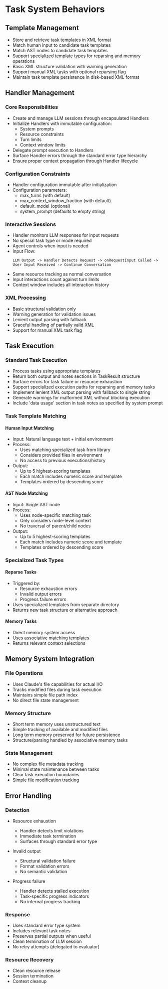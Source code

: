 # Task System Behaviors

## Template Management

- Store and retrieve task templates in XML format
- Match human input to candidate task templates
- Match AST nodes to candidate task templates
- Support specialized template types for reparsing and memory operations
- Basic XML structure validation with warning generation
- Support manual XML tasks with optional reparsing flag
- Maintain task template persistence in disk-based XML format

## Handler Management

### Core Responsibilities
- Create and manage LLM sessions through encapsulated Handlers
- Initialize Handlers with immutable configuration:
  - System prompts
  - Resource constraints
  - Turn limits
  - Context window limits
- Delegate prompt execution to Handlers
- Surface Handler errors through the standard error type hierarchy
- Ensure proper context propagation through Handler lifecycle

### Configuration Constraints
- Handler configuration immutable after initialization
- Configuration parameters:
  * max_turns (with default)
  * max_context_window_fraction (with default)
  * default_model (optional)
  * system_prompt (defaults to empty string)

### Interactive Sessions
- Handler monitors LLM responses for input requests
- No special task type or mode required
- Agent controls when input is needed
- Input Flow:
  ```
  LLM Output -> Handler Detects Request -> onRequestInput Called -> 
  User Input Received -> Continue Conversation
  ```
- Same resource tracking as normal conversation
- Input interactions count against turn limits
- Context window includes all interaction history

### XML Processing
- Basic structural validation only
- Warning generation for validation issues
- Lenient output parsing with fallback
- Graceful handling of partially valid XML
- Support for manual XML task flag

## Task Execution

### Standard Task Execution
- Process tasks using appropriate templates
- Return both output and notes sections in TaskResult structure
- Surface errors for task failure or resource exhaustion
- Support specialized execution paths for reparsing and memory tasks
- Implement lenient XML output parsing with fallback to single string
- Generate warnings for malformed XML without blocking execution
- Include 'data usage' section in task notes as specified by system prompt

### Task Template Matching

#### Human Input Matching
- Input: Natural language text + initial environment
- Process:
  - Uses matching specialized task from library
  - Considers provided files in environment
  - No access to previous executions/history
- Output: 
  - Up to 5 highest-scoring templates
  - Each match includes numeric score and template
  - Templates ordered by descending score

#### AST Node Matching
- Input: Single AST node
- Process:
  - Uses node-specific matching task
  - Only considers node-level context
  - No traversal of parent/child nodes
- Output:
  - Up to 5 highest-scoring templates
  - Each match includes numeric score and template
  - Templates ordered by descending score

### Specialized Task Types

#### Reparse Tasks
- Triggered by:
  - Resource exhaustion errors
  - Invalid output errors
  - Progress failure errors
- Uses specialized templates from separate directory
- Returns new task structure or alternative approach

#### Memory Tasks
- Direct memory system access
- Uses associative matching templates
- Returns relevant context selections

## Memory System Integration

### File Operations
- Uses Claude's file capabilities for actual I/O
- Tracks modified files during task execution
- Maintains simple file path index
- No direct file state management

### Memory Structure
- Short term memory uses unstructured text
- Simple tracking of available and modified files
- Long term memory preserved for future persistence
- Structure/parsing handled by associative memory tasks

### State Management
- No complex file metadata tracking
- Minimal state maintenance between tasks
- Clear task execution boundaries
- Simple file modification tracking

## Error Handling

### Detection
- Resource exhaustion
  * Handler detects limit violations
  * Immediate task termination
  * Surfaces through standard error type

- Invalid output
  * Structural validation failure
  * Format validation errors
  * No semantic validation

- Progress failure
  * Handler detects stalled execution
  * Task-specific progress indicators
  * No internal progress tracking

### Response
- Uses standard error type system
- Includes relevant task notes
- Preserves partial outputs when useful
- Clean termination of LLM session
- No retry attempts (delegated to evaluator)

### Resource Recovery
- Clean resource release
- Session termination
- Context cleanup
